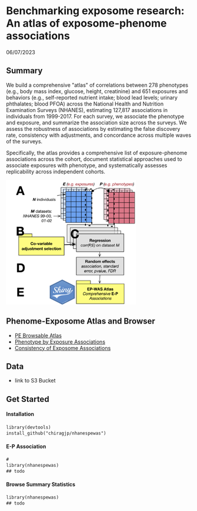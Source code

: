 # Benchmarking exposome research: An atlas of exposome-phenome associations


06/07/2023

## Summary

We build a comprehensive "atlas" of correlations between 278 phenotypes (e.g., body mass index, glucose, height, creatinine) and 651 exposures and behaviors (e.g., self-reported nutrient intake; blood lead levels; urinary phthalates; blood PFOA) across the National Health and Nutrition Examination Surveys (NHANES), estimating 127,817 associations in individuals from 1999-2017. For each survey, we associate the phenotype and exposure, and summarize the association size across the surveys. We assess the robustness of associations by estimating the false discovery rate, consistency with adjustments, and concordance across multiple waves of the surveys.

Specifically, the atlas provides a comprehensive list of exposure-phenome associations across the cohort, document statistical approaches used to associate exposures with phenotype, and systematically assesses replicability across independent cohorts.

<img src="img/pe.png" width="70%" height="70%"/>

## Phenome-Exposome Atlas and Browser

-   [PE Browsable Atlas](http://apps.chiragjpgroup.org/pe_atlas/)
-   [Phenotype by Exposure Associations](rmd/pe.html)
-   [Consistency of Exposome Associations](rmd/consistency.html)

## Data

-   link to S3 Bucket

## Get Started

#### Installation
```{r}
library(devtools)
install_github("chiragjp/nhanespewas")
```

#### E-P Association

```{r}
# 
library(nhanespewas)
## todo
```

#### Browse Summary Statistics

```{r}
library(nhanespewas)
## todo
```
